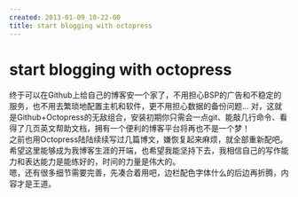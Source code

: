 ```yaml
---
created: 2013-01-09_10-22-00
title: start blogging with octopress
---
```


# start blogging with octopress

终于可以在Github上给自己的博客安一个家了，不用担心BSP的广告和不稳定的服务，也不用去繁琐地配置主机和软件，更不用担心数据的备份问题... 对，这就是Github+Octopress的无敌组合，安装初期你只需会一点git、能敲几行命令、看得了几页英文帮助文档，拥有一个便利的博客平台将再也不是一个梦！  
之前也用Octopress陆陆续续写过几篇博文，嫌恢复起来麻烦，就全部重新配吧。希望这里能够成为我博客生涯的开端，也希望我能坚持下去，我相信自己的写作能力和表达能力是能练好的，时间的力量是伟大的。  
嗯，还有很多细节需要完善，先凑合着用吧，边栏配色字体什么的后边再折腾，内容才是王道。